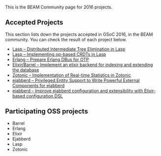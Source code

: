 This is the BEAM Community page for 2016 projects.

## Accepted Projects

This section lists down the projects accepted in GSoC 2016, in the BEAM community. You can check the result of each project below.

* [Lasp – Distributed Intermediate Tree Elimination in Lasp](#)
* [Lasp – Implementing op-based CRDTs in Lasp](#)
* [Erlang – Prepare Erlang DBus for OTP](#)
* [Elixir/Barrel – Implement an elixir backend for indexing and extending the database](#)
* [Zotonic – Implementation of Real-time Statistics in Zotonic](#)
* [ejabberd – Privileged Entity Support to Write Powerful External Components for ejabberd](#)
* [ejabberd – Improve ejabberd configuration and extensibility with Elixir-based configuration DSL](#)


## Participating OSS projects

* Barrel
* Erlang
* Elixir
* Ejabberd
* Lasp
* Zotonic
